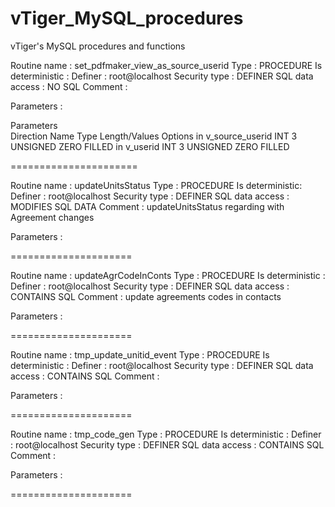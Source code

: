 # vTiger_MySQL_procedures
vTiger's MySQL procedures and functions

Routine name : set_pdfmaker_view_as_source_userid
Type : PROCEDURE
Is deterministic :
Definer : root@localhost
Security type : DEFINER
SQL data access : NO SQL
Comment : 

Parameters : 

Parameters 	
Direction 	Name 	            Type 	Length/Values 	Options
  in        v_source_userid   INT     3              UNSIGNED ZERO FILLED
  in        v_userid          INT     3              UNSIGNED ZERO FILLED
  
======================

Routine name : updateUnitsStatus
Type : PROCEDURE
Is deterministic: 
Definer : root@localhost
Security type : DEFINER
SQL data access : MODIFIES SQL DATA
Comment : updateUnitsStatus regarding with Agreement changes

Parameters : 

=====================

Routine name : updateAgrCodeInConts
Type : PROCEDURE
Is deterministic : 
Definer : root@localhost
Security type : DEFINER
SQL data access : CONTAINS SQL
Comment : update agreements codes in contacts

Parameters : 

=====================

Routine name : tmp_update_unitid_event
Type : PROCEDURE
Is deterministic : 
Definer : root@localhost
Security type : DEFINER
SQL data access : CONTAINS SQL
Comment : 

Parameters : 

=====================

Routine name : tmp_code_gen
Type : PROCEDURE
Is deterministic : 
Definer : root@localhost
Security type : DEFINER
SQL data access : CONTAINS SQL
Comment : 

Parameters : 

=====================
